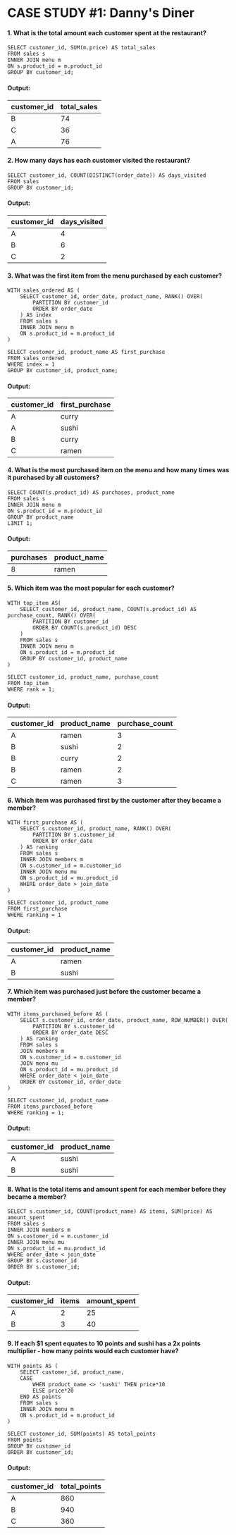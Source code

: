 # CASE STUDY #1: Danny's Diner
#### 1. What is the total amount each customer spent at the restaurant?
```
SELECT customer_id, SUM(m.price) AS total_sales
FROM sales s
INNER JOIN menu m
ON s.product_id = m.product_id
GROUP BY customer_id;
```
#### Output:
|customer_id|total_sales|
|-----------|---|
|B          |74 |
|C          |36 |
|A          |76 |

#### 2. How many days has each customer visited the restaurant?
```
SELECT customer_id, COUNT(DISTINCT(order_date)) AS days_visited
FROM sales
GROUP BY customer_id;
```
#### Output:
|customer_id|days_visited|
|-|-|
|A|4|
|B|6|
|C|2|

#### 3. What was the first item from the menu purchased by each customer?
```
WITH sales_ordered AS (
	SELECT customer_id, order_date, product_name, RANK() OVER(
		PARTITION BY customer_id
		ORDER BY order_date
	) AS index
	FROM sales s
	INNER JOIN menu m
	ON s.product_id = m.product_id
)

SELECT customer_id, product_name AS first_purchase
FROM sales_ordered
WHERE index = 1
GROUP BY customer_id, product_name;
```
#### Output:
|customer_id|first_purchase|
|-|-|
|A|curry|
|A|sushi|
|B|curry|
|C|ramen|

#### 4. What is the most purchased item on the menu and how many times was it purchased by all customers?
```
SELECT COUNT(s.product_id) AS purchases, product_name
FROM sales s
INNER JOIN menu m
ON s.product_id = m.product_id
GROUP BY product_name
LIMIT 1;
```
#### Output:
|purchases|product_name|
|-|-|
|8|ramen|

#### 5. Which item was the most popular for each customer?
```
WITH top_item AS(
	SELECT customer_id, product_name, COUNT(s.product_id) AS purchase_count, RANK() OVER(
		PARTITION BY customer_id
		ORDER BY COUNT(s.product_id) DESC
	)
	FROM sales s
	INNER JOIN menu m
	ON s.product_id = m.product_id
	GROUP BY customer_id, product_name
)

SELECT customer_id, product_name, purchase_count
FROM top_item
WHERE rank = 1;
```
#### Output:
|customer_id|product_name|purchase_count|
|-|-|-|
|A|ramen|3|
|B|sushi|2|
|B|curry|2|
|B|ramen|2|
|C|ramen|3|

#### 6. Which item was purchased first by the customer after they became a member?
```
WITH first_purchase AS (
	SELECT s.customer_id, product_name, RANK() OVER(
		PARTITION BY s.customer_id
		ORDER BY order_date
	) AS ranking
	FROM sales s
	INNER JOIN members m
	ON s.customer_id = m.customer_id
	INNER JOIN menu mu
	ON s.product_id = mu.product_id
	WHERE order_date > join_date
)

SELECT customer_id, product_name
FROM first_purchase
WHERE ranking = 1
```
#### Output:
|customer_id|product_name|
|-|-|
|A|ramen|
|B|sushi|

#### 7. Which item was purchased just before the customer became a member?
```
WITH items_purchased_before AS (
	SELECT s.customer_id, order_date, product_name, ROW_NUMBER() OVER(
		PARTITION BY s.customer_id
		ORDER BY order_date DESC
	) AS ranking
	FROM sales s
	JOIN members m
	ON s.customer_id = m.customer_id
	JOIN menu mu
	ON s.product_id = mu.product_id
	WHERE order_date < join_date
	ORDER BY customer_id, order_date
)

SELECT customer_id, product_name
FROM items_purchased_before
WHERE ranking = 1;
```
#### Output:
|customer_id|product_name|
|-|-|
|A|sushi|
|B|sushi|

#### 8. What is the total items and amount spent for each member before they became a member?
```
SELECT s.customer_id, COUNT(product_name) AS items, SUM(price) AS amount_spent
FROM sales s
INNER JOIN members m
ON s.customer_id = m.customer_id
INNER JOIN menu mu
ON s.product_id = mu.product_id
WHERE order_date < join_date
GROUP BY s.customer_id
ORDER BY s.customer_id;
```
#### Output:
|customer_id|items|amount_spent|
|-|-|-|
|A|2|25|
|B|3|40|

#### 9. If each $1 spent equates to 10 points and sushi has a 2x points multiplier - how many points would each customer have?
```
WITH points AS (
	SELECT customer_id, product_name,
	CASE
		WHEN product_name <> 'sushi' THEN price*10
		ELSE price*20
	END AS points
	FROM sales s
	INNER JOIN menu m
	ON s.product_id = m.product_id
)

SELECT customer_id, SUM(points) AS total_points
FROM points
GROUP BY customer_id
ORDER BY customer_id;
```
#### Output:
|customer_id|total_points|
|-|-|
|A|860|
|B|940|
|C|360|

